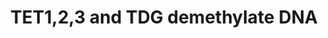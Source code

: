 ---
annotations:
- type: Pathway Ontology
  value: DNA modification pathway
authors:
- ReactomeTeam
- Fehrhart
description: 'About 2-6% of all cytosine residues and 70-80% of cytosine residues
  in CG dinucleotides in mammalian cells are methylated at the 5 position of the pyrimidine
  ring. The cytosine residues are methylated by DNA methyltransferases after DNA replication
  and can be demethylated by passive dilution during subsequent replication or by
  active modification of the 5-methylcytosine base. Cytosine demethylation is developmentally
  regulated: one wave of demethylation occurs in primordial germ cells and one wave
  occurs by active demethylation in the male pronucleus after fertilization.<br>Some
  mechanisms of active demethylation remain controversial, however progressive oxidation
  of the methyl group of 5-methylcytosine followed by base excision by thymine DNA
  glycosylase (TDG) has been reproducibly demonstrated in vivo (reviewed in Wu and
  Zhang 2011, Franchini et al 2012, Cadet and Wagner 2013, Kohli and Zhang 2013, Ponnaluri
  et al. 2013, Rasmussen and Helin 2016). Ten-eleven translocation proteins TET1,
  TET2, and TET3 are dioxygenases that first oxidize 5-methylcytosine to 5-hydroxymethylcytosine
  (5-hmC) (Tahiliani et al. 2009, Ito et al. 2010), which is found in significant
  quantities and specific genomic locations in stem cells and neurons (Kinney and
  Pradhan 2013). TET proteins can further oxidize 5-hmC to 5-formylcytosine (5-fC)
  and then 5-carboxylcytosine (5-caC) (He et al. 2011, Ito et al. 2011). G:5-fC and
  G:5-caC base pairs are recognized by TDG, which excises the 5-fC or 5-caC and leaves
  an abasic site.<br>TET1 in mouse is expressed in neurons and its expression depends
  on neuronal activity (Guo et al. 2011, Kaas et al. 2013, Zhang et al. 2013). TET1
  is also found in embryonic stem cells (Ficz et al. 2011, Koh et al. 2011, Wu et
  al. 2011) and in primordial germ cells of mice, where it plays a role in erasure
  of imprinting (Yamaguchi et al. 2013). TET3 is expressed in oocytes and zygotes
  of mice and is required for demethylation in the male pronucleus (Gu et al. 2011,
  Iqbal et al. 2011). TET2 is the most highly expressed TET family protein in hemopoietic
  stem cells and appears to act as a tumor suppressor. TET2 is also expressed in embryonic
  stem cells (Koh et al. 2011).  View original pathway at [http://www.reactome.org/PathwayBrowser/#DIAGRAM=5221030
  Reactome].'
last-edited: 2021-01-25
organisms:
- Homo sapiens
redirect_from:
- /index.php/Pathway:WP3372
- /instance/WP3372
schema-jsonld:
- '@context': https://schema.org/
  '@id': https://wikipathways.github.io/pathways/WP3372.html
  '@type': Dataset
  creator:
    '@type': Organization
    name: WikiPathways
  description: 'About 2-6% of all cytosine residues and 70-80% of cytosine residues
    in CG dinucleotides in mammalian cells are methylated at the 5 position of the
    pyrimidine ring. The cytosine residues are methylated by DNA methyltransferases
    after DNA replication and can be demethylated by passive dilution during subsequent
    replication or by active modification of the 5-methylcytosine base. Cytosine demethylation
    is developmentally regulated: one wave of demethylation occurs in primordial germ
    cells and one wave occurs by active demethylation in the male pronucleus after
    fertilization.<br>Some mechanisms of active demethylation remain controversial,
    however progressive oxidation of the methyl group of 5-methylcytosine followed
    by base excision by thymine DNA glycosylase (TDG) has been reproducibly demonstrated
    in vivo (reviewed in Wu and Zhang 2011, Franchini et al 2012, Cadet and Wagner
    2013, Kohli and Zhang 2013, Ponnaluri et al. 2013, Rasmussen and Helin 2016).
    Ten-eleven translocation proteins TET1, TET2, and TET3 are dioxygenases that first
    oxidize 5-methylcytosine to 5-hydroxymethylcytosine (5-hmC) (Tahiliani et al.
    2009, Ito et al. 2010), which is found in significant quantities and specific
    genomic locations in stem cells and neurons (Kinney and Pradhan 2013). TET proteins
    can further oxidize 5-hmC to 5-formylcytosine (5-fC) and then 5-carboxylcytosine
    (5-caC) (He et al. 2011, Ito et al. 2011). G:5-fC and G:5-caC base pairs are recognized
    by TDG, which excises the 5-fC or 5-caC and leaves an abasic site.<br>TET1 in
    mouse is expressed in neurons and its expression depends on neuronal activity
    (Guo et al. 2011, Kaas et al. 2013, Zhang et al. 2013). TET1 is also found in
    embryonic stem cells (Ficz et al. 2011, Koh et al. 2011, Wu et al. 2011) and in
    primordial germ cells of mice, where it plays a role in erasure of imprinting
    (Yamaguchi et al. 2013). TET3 is expressed in oocytes and zygotes of mice and
    is required for demethylation in the male pronucleus (Gu et al. 2011, Iqbal et
    al. 2011). TET2 is the most highly expressed TET family protein in hemopoietic
    stem cells and appears to act as a tumor suppressor. TET2 is also expressed in
    embryonic stem cells (Koh et al. 2011).  View original pathway at [http://www.reactome.org/PathwayBrowser/#DIAGRAM=5221030
    Reactome].'
  keywords:
  - AscH-
  - TET1,2,3
  - 'AP-dsDNA '
  - 5-caC
  - DNA containing 5-fC
  - DNA containing 5-hmC
  - 'TDG '
  - DNA containing 5-mC
  - H2O
  - SUCCA
  - 'TET2 '
  - 5-fC
  - 'TET3 '
  - TDG
  - 'TET1 '
  - TDG:AP-dsDNA
  - CO2
  - DNA containing 5-caC
  - 'Fe2+ '
  - O2
  - 2OG
  license: CC0
  name: TET1,2,3 and TDG demethylate DNA
seo: CreativeWork
title: TET1,2,3 and TDG demethylate DNA
wpid: WP3372
---